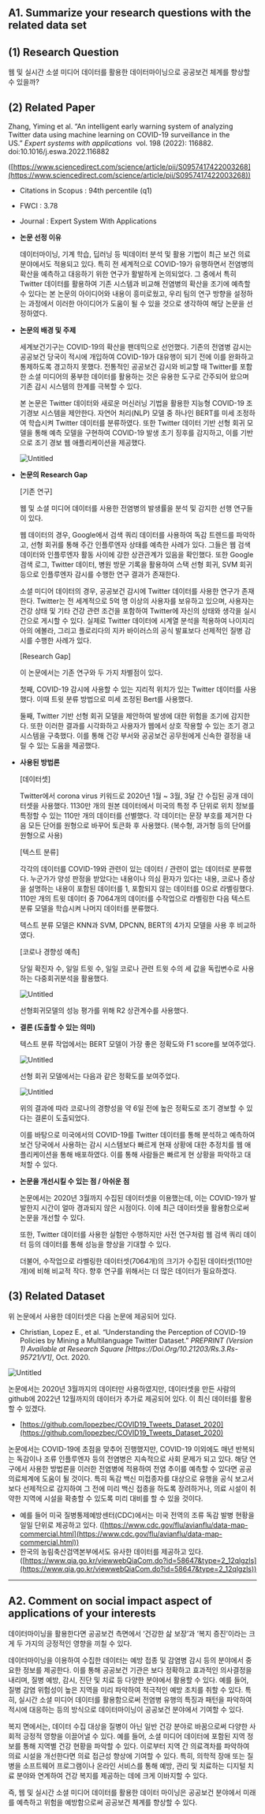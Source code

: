 ## A1. Summarize your research questions with the related data set

## (1) Research Question

웹 및 실시간 소셜 미디어 데이터를 활용한 데이터마이닝으로 공공보건 체계를 향상할 수 있을까?

## (2) Related Paper

Zhang, Yiming et al. “An intelligent early warning system of analyzing Twitter data using machine learning on COVID-19 surveillance in the US.” *Expert systems with applications*
 vol. 198 (2022): 116882. doi:10.1016/j.eswa.2022.116882

([https://www.sciencedirect.com/science/article/pii/S0957417422003268](https://www.sciencedirect.com/science/article/pii/S0957417422003268))

- Citations in Scopus : 94th percentile (q1)

- FWCI : 3.78

- Journal : Expert System With Applications

- **논문 선정 이유**
    
    데이터마이닝, 기계 학습, 딥러닝 등 빅데이터 분석 및 활용 기법이 최근 보건 의료 분야에서도 적용되고 있다. 특히 전 세계적으로 COVID-19가 유행하면서 전염병의 확산을 예측하고 대응하기 위한 연구가 활발하게 논의되었다.  그 중에서 특히 Twitter 데이터를 활용하여 기존 시스템과 비교해 전염병의 확산을 조기에 예측할 수 있다는 본 논문의 아이디어와 내용이 흥미로웠고, 우리 팀의 연구 방향을 설정하는 과정에서 이러한 아이디어가 도움이 될 수 있을 것으로 생각하여 해당 논문을 선정하였다.
    
- **논문의 배경 및 주제**
    
    세계보건기구는 COVID-19의 확산을 팬데믹으로 선언했다. 기존의 전염병 감시는 공공보건 당국이 적시에 개입하여 COVID-19가 대유행이 되기 전에 이를 완화하고 통제하도록 경고하지 못했다. 전통적인 공공보건 감시와 비교할 때 Twitter를 포함한 소셜 미디어의 풍부한 데이터를 활용하는 것은 유용한 도구로 간주되어 왔으며 기존 감시 시스템의 한계를 극복할 수 있다.
    
    본 논문은 Twitter 데이터와 새로운 머신러닝 기법을 활용한 지능형 COVID-19 조기경보 시스템을 제안한다. 자연어 처리(NLP) 모델 중 하나인 BERT를 미세 조정하여 학습시켜 Twitter 데이터를 분류하였다. 또한 Twitter 데이터 기반 선형 회귀 모델을 통해 예측 모델을 구현하여 COVID-19 발생 초기 징후를 감지하고, 이를 기반으로 [](https://www.sciencedirect.com/topics/computer-science/web-based-application)조기 경보 웹 애플리케이션을 제공했다.
    
    ![Untitled](https://s3-us-west-2.amazonaws.com/secure.notion-static.com/630502b3-c4ad-4949-add1-4c52036b38e3/Untitled.png)
    
- **논문의 Research Gap**
    
    [기존 연구]
    
    웹 및 소셜 미디어 데이터를 사용한 전염병의 발생률을 분석 및 감지한 선행 연구들이 있다.
    
    웹 데이터의 경우, Google에서 검색 쿼리 데이터를 사용하여 독감 트렌드를 파악하고, 선형 회귀를 통해 주간 인플루엔자 상태를 예측한 사례가 있다. 그들은 웹 검색 데이터와 인플루엔자 활동 사이에 강한 상관관계가 있음을 확인했다. 또한 Google 검색 로그, Twitter 데이터, 병원 방문 기록을 활용하여 스택 선형 회귀, SVM 회귀 등으로 인플루엔자 감시를 수행한 연구 결과가 존재한다.
    
    소셜 미디어 데이터의 경우, 공공보건 감시에 Twitter 데이터를 사용한 연구가 존재한다. Twitter는 전 세계적으로 5억 명 이상의 사용자를 보유하고 있으며, 사용자는 건강 상태 및 기타 건강 관련 조건을 포함하여 Twitter에 자신의 상태와 생각을 실시간으로 게시할 수 있다. 실제로 Twitter 데이터에 시계열 분석을 적용하여 나이지리아의 에볼라, 그리고 플로리다의 지카 바이러스의 공식 발표보다 선제적인 질병 감시를 수행한 사례가 있다.
    
    [Research Gap]
    
    이 논문에서는 기존 연구와 두 가지 차별점이 있다.
    
    첫째, COVID-19 감시에 사용할 수 있는 지리적 위치가 있는 Twitter 데이터를 사용했다. 이때 트윗 분류 방법으로 미세 조정된 Bert를 사용했다. 
    
    둘째, Twitter 기반 선형 회귀 모델을 제안하여 발생에 대한 위험을 조기에 감지한다. 또한 이러한 결과를 시각화하고 사용자가 웹에서 상호 작용할 수 있는 조기 경고 시스템을 구축했다. 이를 통해 건강 부서와 공공보건 공무원에게 신속한 결정을 내릴 수 있는 도움을 제공했다.
    
- **사용된 방법론**
    
    [데이터셋]
    
    Twitter에서 corona virus 키워드로 2020년 1월 ~ 3월, 3달 간 수집된 공개 데이터셋을 사용했다. 1130만 개의 원본 데이터에서 미국의 특정 주 단위로 위치 정보를 특정할 수 있는 110만 개의 데이터를 선별했다. 각 데이터는 문장 부호를 제거한 다음 모든 단어를 원형으로 바꾸어 토큰화 후 사용했다. (복수형, 과거형 등의 단어를 원형으로 사용)
    
    [텍스트 분류]
    
    각각의 데이터를 COVID-19와 관련이 있는 데이터 / 관련이 없는 데이터로 분류했다. 누군가가 양성 판정을 받았다는 내용이나 의심 환자가 있다는 내용, 코로나 증상을 설명하는 내용이 포함된 데이터를 1, 포함되지 않는 데이터를 0으로 라벨링했다. 110만 개의 트윗 데이터 중 7064개의 데이터를 수작업으로 라벨링한 다음 텍스트 분류 모델을 학습시켜 나머지 데이터를 분류했다.
    
    텍스트 분류 모델은 KNN과 SVM, DPCNN, BERT의 4가지 모델을 사용 후 비교하였다.
    
    [코로나 경향성 예측]
    
    당일 확진자 수, 일일 트윗 수, 일일 코로나 관련 트윗 수의 세 값을 독립변수로 사용하는 다중회귀분석을 활용했다.
    
    ![Untitled](https://s3-us-west-2.amazonaws.com/secure.notion-static.com/98a3651b-1887-48c1-b477-e4757a5c93c7/Untitled.png)
    
    선형회귀모델의 성능 평가를 위해 R2 상관계수를 사용했다.
    
- **결론 (도출할 수 있는 의미)**
    
    텍스트 분류 작업에서는 BERT 모델이 가장 좋은 정확도와 F1 score를 보여주었다.
    
    ![Untitled](https://s3-us-west-2.amazonaws.com/secure.notion-static.com/36ddffc8-7291-4178-99ba-65a8f81a7335/Untitled.png)
    
    선형 회귀 모델에서는 다음과 같은 정확도를 보여주었다.
    
    ![Untitled](https://s3-us-west-2.amazonaws.com/secure.notion-static.com/5651a082-046f-4b98-a129-5d67069e1553/Untitled.png)
    
    위의 결과에 따라 코로나의 경향성을 약 6일 전에 높은 정확도로 조기 경보할 수 있다는 결론이 도출되었다.
    
    이를 바탕으로 미국에서의 COVID-19를 Twitter 데이터를 통해 분석하고 예측하여 보건 당국에서 사용하는 감시 시스템보다 빠르게 현재 상황에 대한 추정치를 웹 애플리케이션을 통해 배포하였다. 이를 통해 사람들은 빠르게 현 상황을 파악하고 대처할 수 있다.
    

- **논문을 개선시킬 수 있는 점 / 아쉬운 점**
    
    논문에서는 2020년 3월까지 수집된 데이터셋을 이용했는데, 이는 COVID-19가 발발한지 시간이 얼마 경과되지 않은 시점이다. 이에 최근 데이터셋을 활용함으로써 논문을 개선할 수 있다.
    
    또한, Twitter 데이터를 사용한 실험만 수행하지만 사전 연구처럼  웹 검색 쿼리 데이터 등의 데이터를 통해 성능을 향상을 기대할 수 있다. 
    
    더불어, 수작업으로 라벨링한 데이터셋(7064개)의 크기가 수집된 데이터셋(110만 개)에 비해 비교적 작다. 향후 연구를 위해서는 더 많은 데이터가 필요하겠다.
    

## (3) Related Dataset

위 논문에서 사용한 데이터셋은 다음 논문에 제공되어 있다.

- Christian, Lopez E., et al. “Understanding the Perception of COVID-19 Policies by Mining a Multilanguage Twitter Dataset.” *PREPRINT (Version 1) Available at Research Square [Https://Doi.Org/10.21203/Rs.3.Rs-95721/V1]*, Oct. 2020.

![Untitled](https://s3-us-west-2.amazonaws.com/secure.notion-static.com/85c2c2bf-42a6-4108-b0d8-be659fb032d6/Untitled.png)

논문에서는 2020년 3월까지의 데이터만 사용하였지만, 데이터셋을 만든 사람의 github에 2022년 12월까지의 데이터가 추가로 제공되어 있다. 이 최신 데이터를 활용할 수 있겠다.

- [https://github.com/lopezbec/COVID19_Tweets_Dataset_2020](https://github.com/lopezbec/COVID19_Tweets_Dataset_2020)

논문에서는 COVID-19에 초점을 맞추어 진행했지만, COVID-19 이외에도 매년 반복되는 독감이나 조류 인플루엔자 등의 전염병은 지속적으로 사회 문제가 되고 있다. 해당 연구에서 사용한 방법론을 이러한 전염병에 적용하여 전염 추이를 예측할 수 있다면 공공 의료체계에 도움이 될 것이다. 특히 독감 백신 미접종자를 대상으로 유행을 공식 보고서보다 선제적으로 감지하여 그 전에 미리 백신 접종을 하도록 장려하거나, 의료 시설이 취약한 지역에 시설을 확충할 수 있도록 미리 대비를 할 수 있을 것이다.

- 예를 들어 미국 질병통제예방센터(CDC)에서는 미국 전역의 조류 독감 발병 현황을 일일 단위로 제공하고 있다. ([https://www.cdc.gov/flu/avianflu/data-map-commercial.html](https://www.cdc.gov/flu/avianflu/data-map-commercial.html))
- 한국의 농림축산검역본부에서도 유사한 데이터를 제공하고 있다. ([https://www.qia.go.kr/viewwebQiaCom.do?id=58647&type=2_12qlgzls](https://www.qia.go.kr/viewwebQiaCom.do?id=58647&type=2_12qlgzls))

---

## A2. Comment on social impact aspect of applications of your interests

데이터마이닝을 활용한다면 공공보건 측면에서 ‘건강한 삶 보장’과 ‘복지 증진’이라는 크게 두 가지의 긍정적인 영향을 끼칠 수 있다. 

데이터마이닝을 이용하여 수집한 데이터는 예방 접종 및 감염병 감시 등의 분야에서 중요한 정보를 제공한다. 이를 통해 공공보건 기관은 보다 정확하고 효과적인 의사결정을 내리며, 질병 예방, 감시, 진단 및 치료 등 다양한 분야에서 활용할 수 있다. 예를 들어, 질병 감염 위험성이 높은 지역을 미리 파악하여 적극적인 예방 조치를 취할 수 있다. 특히, 실시간 소셜 미디어 데이터를 활용함으로써 전염병 유행의 특징과 패턴을 파악하여 적시에 대응하는 등의 방식으로 데이터마이닝이 공공보건 분야에서 기여할 수 있다. 

복지 면에서는, 데이터 수집 대상을 질병이 아닌 일반 건강 분야로 바꿈으로써 다양한 사회적 긍정적 영향을 이끌어낼 수 있다. 예를 들어, 소셜 미디어 데이터에 포함된 지역 정보를 통해 지역별 건강 현황을 파악할 수 있다. 이로부터 지역 간 의료격차를 파악하여 의료 시설을 개선한다면 의료 접근성 향상에 기여할 수 있다. 특히, 의학적 장애 또는 질병을 소프트웨어 프로그램이나 온라인 서비스를 통해 예방, 관리 및 치료하는 디지털 치료 분야와 연계하여 건강 복지를 제공하는 데에 크게 이바지할 수 있다.

즉, 웹 및 실시간 소셜 미디어 데이터를 활용한 데이터 마이닝은 공공보건 분야에서 미래를 예측하고 위험을 예방함으로써 공공보건 체계를 향상할 수 있다.

